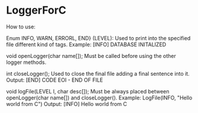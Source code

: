 # LoggerForC
How to use:

Enum INFO, WARN, ERRORL, END} (LEVEL):
Used to print into the specified file different kind of tags.
Example: [INFO]   DATABASE INITALIZED

void openLogger(char name[]);
Must be called before using the other logger methods.

int closeLogger();
Used to close the final file adding a final sentence into it.
Output: [END] CODE EOI - END OF FILE

void logFile(LEVEL l, char desc[]);
Must be always placed between openLogger(char name[]) and closeLogger().
Example: LogFile(INFO, "Hello world from C")
Output: [INFO]  Hello world from C
